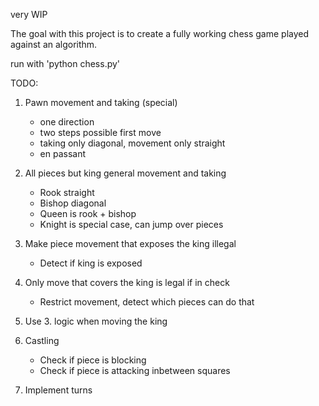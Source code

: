 very WIP

The goal with this project is to create a fully working chess game played against an algorithm.


run with 'python chess.py'

TODO:
1. Pawn movement and taking (special)
    * one direction
    * two steps possible first move
    * taking only diagonal, movement only straight
    * en passant

2. All pieces but king general movement and taking
    * Rook straight
    * Bishop diagonal
    * Queen is rook + bishop
    * Knight is special case, can jump over pieces

3. Make piece movement that exposes the king illegal
    * Detect if king is exposed

4. Only move that covers the king is legal if in check
    * Restrict movement, detect which pieces can do that

5. Use 3. logic when moving the king

6. Castling
    * Check if piece is blocking
    * Check if piece is attacking inbetween squares

7. Implement turns




